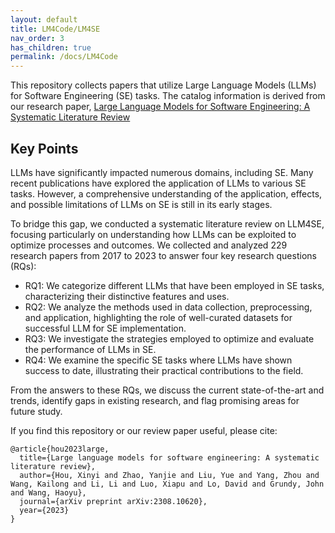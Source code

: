 ```yaml
---
layout: default
title: LM4Code/LM4SE
nav_order: 3
has_children: true
permalink: /docs/LM4Code
---
```



This repository collects papers that utilize Large Language Models (LLMs) for Software Engineering (SE) tasks. The catalog information is derived from our research paper, [Large Language Models for Software Engineering: A Systematic Literature Review](https://arxiv.org/abs/2308.10620) 


## Key Points
LLMs have significantly impacted numerous domains, including SE. Many recent publications have explored the application of LLMs to various SE tasks. However, a comprehensive understanding of the application, effects, and possible limitations of LLMs on SE is still in its early stages.

To bridge this gap, we conducted a systematic literature review on LLM4SE, focusing particularly on understanding how LLMs can be exploited to optimize processes and outcomes. We collected and analyzed 229 research papers from 2017 to 2023 to answer four key research questions (RQs):

- RQ1: We categorize different LLMs that have been employed in SE tasks, characterizing their distinctive features and uses.
- RQ2: We analyze the methods used in data collection, preprocessing, and application, highlighting the role of well-curated datasets for successful LLM for SE implementation.
- RQ3: We investigate the strategies employed to optimize and evaluate the performance of LLMs in SE.
- RQ4: We examine the specific SE tasks where LLMs have shown success to date, illustrating their practical contributions to the field.

From the answers to these RQs, we discuss the current state-of-the-art and trends, identify gaps in existing research, and flag promising areas for future study.


If you find this repository or our review paper useful, please cite:
```
@article{hou2023large,
  title={Large language models for software engineering: A systematic literature review},
  author={Hou, Xinyi and Zhao, Yanjie and Liu, Yue and Yang, Zhou and Wang, Kailong and Li, Li and Luo, Xiapu and Lo, David and Grundy, John and Wang, Haoyu},
  journal={arXiv preprint arXiv:2308.10620},
  year={2023}
}

```